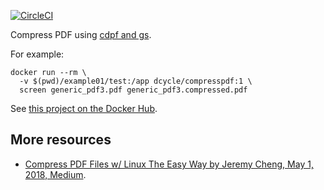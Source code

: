 [![CircleCI](https://circleci.com/gh/dcycle/docker-compresspdf.svg?style=svg)](https://circleci.com/gh/dcycle/docker-compresspdf)

Compress PDF using [cdpf and gs](https://github.com/hkdb/cpdf/blob/master/cpdf).

For example:

    docker run --rm \
      -v $(pwd)/example01/test:/app dcycle/compresspdf:1 \
      screen generic_pdf3.pdf generic_pdf3.compressed.pdf 

See [this project on the Docker Hub](https://hub.docker.com/r/dcycle/compresspdf/).

More resources
-----

 * [Compress PDF Files w/ Linux The Easy Way by Jeremy Cheng,
 May 1, 2018, Medium](https://medium.com/@hkdb/compress-pdf-files-w-linux-the-easy-way-5a8502e8c327).
